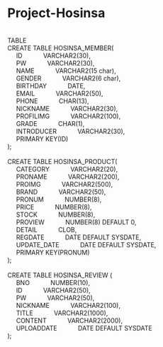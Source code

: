 # Project-Hosinsa
<br>
TABLE
<br>
CREATE TABLE HOSINSA_MEMBER(<br>
     &nbsp&nbsp&nbsp&nbsp ID &nbsp&nbsp&nbsp&nbsp&nbsp&nbsp&nbsp&nbsp&nbsp&nbsp VARCHAR2(30),<br>
     &nbsp&nbsp&nbsp&nbsp PW &nbsp&nbsp&nbsp&nbsp&nbsp&nbsp&nbsp&nbsp&nbsp&nbsp VARCHAR2(30),<br>
     &nbsp&nbsp&nbsp&nbsp NAME &nbsp&nbsp&nbsp&nbsp&nbsp&nbsp&nbsp&nbsp&nbsp&nbsp VARCHAR2(15 char),<br>
     &nbsp&nbsp&nbsp&nbsp GENDER &nbsp&nbsp&nbsp&nbsp&nbsp&nbsp&nbsp&nbsp&nbsp&nbsp VARCHAR2(6 char),<br>
     &nbsp&nbsp&nbsp&nbsp BIRTHDAY &nbsp&nbsp&nbsp&nbsp&nbsp&nbsp&nbsp&nbsp&nbsp&nbsp DATE,<br>
     &nbsp&nbsp&nbsp&nbsp EMAIL &nbsp&nbsp&nbsp&nbsp&nbsp&nbsp&nbsp&nbsp&nbsp&nbsp VARCHAR2(50),<br>
     &nbsp&nbsp&nbsp&nbsp PHONE &nbsp&nbsp&nbsp&nbsp&nbsp&nbsp&nbsp&nbsp&nbsp&nbsp CHAR(13),<br>
     &nbsp&nbsp&nbsp&nbsp NICKNAME &nbsp&nbsp&nbsp&nbsp&nbsp&nbsp&nbsp&nbsp&nbsp&nbsp VARCHAR2(30),<br>
     &nbsp&nbsp&nbsp&nbsp PROFILIMG &nbsp&nbsp&nbsp&nbsp&nbsp&nbsp&nbsp&nbsp&nbsp&nbsp VARCHAR2(100),<br>
     &nbsp&nbsp&nbsp&nbsp GRADE &nbsp&nbsp&nbsp&nbsp&nbsp&nbsp&nbsp&nbsp&nbsp&nbsp CHAR(1),<br>
     &nbsp&nbsp&nbsp&nbsp INTRODUCER &nbsp&nbsp&nbsp&nbsp&nbsp&nbsp&nbsp&nbsp&nbsp&nbsp VARCHAR2(30),<br>
     &nbsp&nbsp&nbsp&nbsp PRIMARY KEY(ID)<br>
);<br>
<br>
CREATE TABLE HOSINSA_PRODUCT(<br>
    &nbsp&nbsp&nbsp&nbsp CATEGORY &nbsp&nbsp&nbsp&nbsp&nbsp&nbsp&nbsp&nbsp&nbsp&nbsp VARCHAR2(20),<br>
    &nbsp&nbsp&nbsp&nbsp PRONAME &nbsp&nbsp&nbsp&nbsp&nbsp&nbsp&nbsp&nbsp&nbsp&nbsp VARCHAR2(200),<br>
    &nbsp&nbsp&nbsp&nbsp PROIMG &nbsp&nbsp&nbsp&nbsp&nbsp&nbsp&nbsp&nbsp&nbsp&nbsp VARCHAR2(500),<br>
    &nbsp&nbsp&nbsp&nbsp BRAND &nbsp&nbsp&nbsp&nbsp&nbsp&nbsp&nbsp&nbsp&nbsp&nbsp VARCHAR2(50),<br>
    &nbsp&nbsp&nbsp&nbsp PRONUM &nbsp&nbsp&nbsp&nbsp&nbsp&nbsp&nbsp&nbsp&nbsp&nbsp NUMBER(8),<br>
    &nbsp&nbsp&nbsp&nbsp PRICE &nbsp&nbsp&nbsp&nbsp&nbsp&nbsp&nbsp&nbsp&nbsp&nbsp NUMBER(8),<br>
    &nbsp&nbsp&nbsp&nbsp STOCK &nbsp&nbsp&nbsp&nbsp&nbsp&nbsp&nbsp&nbsp&nbsp&nbsp NUMBER(8),<br>
    &nbsp&nbsp&nbsp&nbsp PROVIEW &nbsp&nbsp&nbsp&nbsp&nbsp&nbsp&nbsp&nbsp&nbsp&nbsp NUMBER(8) DEFAULT 0,<br>
    &nbsp&nbsp&nbsp&nbsp DETAIL &nbsp&nbsp&nbsp&nbsp&nbsp&nbsp&nbsp&nbsp&nbsp&nbsp CLOB,<br>
    &nbsp&nbsp&nbsp&nbsp REGDATE &nbsp&nbsp&nbsp&nbsp&nbsp&nbsp&nbsp&nbsp&nbsp&nbsp DATE DEFAULT SYSDATE,<br>
    &nbsp&nbsp&nbsp&nbsp UPDATE_DATE &nbsp&nbsp&nbsp&nbsp&nbsp&nbsp&nbsp&nbsp&nbsp&nbsp DATE DEFAULT SYSDATE,<br>
    &nbsp&nbsp&nbsp&nbsp PRIMARY KEY(PRONUM)<br>
);<br>
<br>
CREATE TABLE HOSINSA_REVIEW (<br>
    &nbsp&nbsp&nbsp&nbsp BNO &nbsp&nbsp&nbsp&nbsp&nbsp&nbsp&nbsp&nbsp&nbsp&nbsp NUMBER(10),<br>
    &nbsp&nbsp&nbsp&nbsp ID &nbsp&nbsp&nbsp&nbsp&nbsp&nbsp&nbsp&nbsp&nbsp&nbsp VARCHAR2(50),<br>
    &nbsp&nbsp&nbsp&nbsp PW &nbsp&nbsp&nbsp&nbsp&nbsp&nbsp&nbsp&nbsp&nbsp&nbsp VARCHAR2(50),<br>
    &nbsp&nbsp&nbsp&nbsp NICKNAME &nbsp&nbsp&nbsp&nbsp&nbsp&nbsp&nbsp&nbsp&nbsp&nbsp VARCHAR2(100),<br>
    &nbsp&nbsp&nbsp&nbsp TITLE &nbsp&nbsp&nbsp&nbsp&nbsp&nbsp&nbsp&nbsp&nbsp&nbsp VARCHAR2(1000),<br>
    &nbsp&nbsp&nbsp&nbsp CONTENT &nbsp&nbsp&nbsp&nbsp&nbsp&nbsp&nbsp&nbsp&nbsp&nbsp VARCHAR2(2000),<br>
    &nbsp&nbsp&nbsp&nbsp UPLOADDATE &nbsp&nbsp&nbsp&nbsp&nbsp&nbsp&nbsp&nbsp&nbsp&nbsp DATE DEFAULT SYSDATE<br>
);<br>

